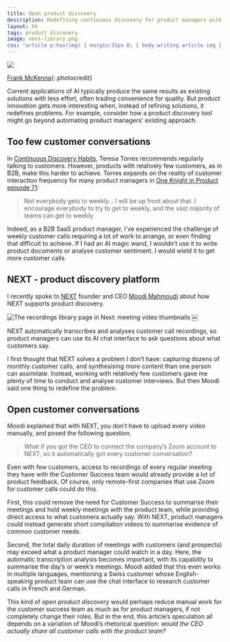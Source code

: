 ```yaml
---
title: Open product discovery
description: Redefining continuous discovery for product managers with NEXT
layout: hh
tags: product discovery
image: next-library.png
css: "article p:has(img) { margin:15px 0; } body.writing article img { border: 1px solid #ddd }"
---
```


![](birds-beach.jpg)

[Frank McKenna](https://unsplash.com/photos/OD9EOzfSOh0){:.photocredit}

Current applications of AI typically produce the same results as existing solutions with less effort, often trading convenience for quality.
But product innovation gets more interesting  when, instead of refining solutions, it redefines problems.
For example, consider how a product discovery tool might go beyond automating product managers’ existing approach.

## Too few customer conversations

In [Continuous Discovery Habits](https://www.producttalk.org/2021/05/continuous-discovery-habits/),
Teresa Torres recommends regularly talking to customers.
However, products with relatively few customers, as in B2B, make this harder to achieve.
Torres expands on the reality of customer interaction frequency for many product managers in
[One Knight in Product episode 71](https://www.oneknightinproduct.com/teresa-torres/):

> Not everybody gets to weekly… I will be up front about that.
> I encourage everybody to try to get to weekly, and the vast majority of teams can get to weekly.

Indeed, as a B2B SaaS product manager, I’ve experienced the challenge of weekly customer calls requiring a lot of work to arrange, or even finding that difficult to achieve.
If I had an AI magic wand, I wouldn’t use it to write product documents or analyse customer sentiment.
I would wield it to get more customer calls.

## NEXT - product discovery platform

I recently spoke to [NEXT](https://www.nextapp.co) founder and CEO 
[Moodi Mahmoudi](https://www.linkedin.com/in/moodimahmoudi/) 
about how NEXT supports product discovery.

![The recordings library page in Next: meeting video thumbnails](next-library.webp)
￼

NEXT automatically transcribes and analyses customer call recordings, so product managers can use its AI chat interface to ask questions about what customers say.

I first thought that NEXT solves a problem I don’t have: capturing dozens of monthly customer calls, and synthesising more content than one person can assimilate.
Instead, working with relatively few customers gave me plenty of time to conduct and analyse customer interviews.
But then Moodi said one thing to redefine the problem.

## Open customer conversations

Moodi explained that with NEXT, you don’t have to upload every video manually, and posed the following question.

> What if you got the CEO to connect the company’s Zoom account to NEXT,
> so it automatically got every customer conversation?

Even with few customers, access to recordings of every regular meeting they have with the Customer Success team would already provide a lot of product feedback.
Of course, only remote-first companies that use Zoom for customer calls could do this.

First, this could remove the need for Customer Success to summarise their meetings and hold weekly meetings with the product team, 
while providing direct access to what customers actually say.
With NEXT, product managers could instead generate short compilation videos to summarise evidence of common customer needs.

Second, the total daily duration of meetings with customers (and prospects) may exceed what a product manager could watch in a day.
Here, the automatic transcription analysis becomes important, with its capability to summarise the day’s or week’s meetings.
Moodi added that this even works in multiple languages, mentioning a Swiss customer whose English-speaking product team can use the chat interface to research customer calls in French and German.

This kind of _open product discovery_ would perhaps reduce manual work for the customer success team as much as for product managers, 
if not completely change their roles.
But in the end, this article’s speculation all depends on a variation of Moodi’s rhetorical question:
_would the CEO actually share all customer calls with the product team?_
